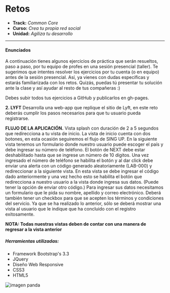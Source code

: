 # Retos
* **Track:** _Common Core_
* **Curso:** _Crea tu propia red social_
* **Unidad:** _Agiliza tu desarrollo_

---

#### Enunciados

A continuación tienes algunos ejercicios de práctica que serán resueltos, paso a paso, por tu equipo de profes en una sesión presencial (taller). Te sugerimos que intentes resolver los ejercicios por tu cuenta (o en equipo) antes de la sesión presencial. Así, ya vienes con dudas específicas y estarás familiarizada con los retos. Quizás, puedas tú presentar tu solución ante la clase y así ayudar al resto de tus compañeras :)

Debes subir todos tus ejercicios a GitHub y publicarlos en gh-pages.

**2. LYFT**
Desarrolla una web-app que replique el sitio de Lyft, en este reto deberás cumplir los pasos necesarios para que tu usuario pueda registrarse.

**FLUJO DE LA APLICACIÓN.**
Vista splash con duración de 2 a 5 segundos que redirecciona a tu vista de inicio. La vista de inicio cuenta con dos botones, en esta ocasión seguiremos el flujo de SING UP.
En la siguiente vista tenemos un formulario donde nuestro usuario puede escoger el país y debe ingresar su número de teléfono. El botón de NEXT debe estar deshabilitado hasta que se ingrese un número de 10 dígitos.
Una vez ingresado el número de teléfono se habilita el botón y al dar click debe enviar una alerta con un código generado aleatoriamente (LAB-000) y redireccionar a la siguiente vista.
En esta vista se debe ingresar el código dado anteriormente y una vez hecho esto se habilita el botón que redirecciona a nuestro usuario a la vista donde ingresa sus datos. (Puede tener la opción de enviar otro código.)
Para ingresar sus datos necesitamos un formulario que le pida su nombre, apellido y correo electrónico. Deberá también tener un checkbox para que se acepten los términos y condiciones del servicio.
Ya que se ha realizado lo anterior, sólo se deberá mostrar una vista al usuario que le indique que ha concluido con el registro exitosamente.

**NOTA: Todas nuestras vistas deben de contar con una manera de regresar a la vista anterior**

##### Herramientas utilizadas:
* Framework Bootstrap's 3.3
* JQuery
* Diseño Web Responsive
* CSS3
* HTML5

![imagen panda](assets/images/lyft.jpg)